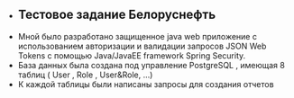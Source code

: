 - ## Тестовое задание Белоруснефть
- Мной было разработано защищенное java web приложение c использованием авторизации и валидации запросов JSON Web Tokens с помощью Java/JavaEE framework Spring Security.
- База данных была  создана под управление PostgreSQL , имеющая 8 таблиц ( User , Role , User&Role, ...) 
- К каждой таблицы были написаны запросы для создания отчетов

